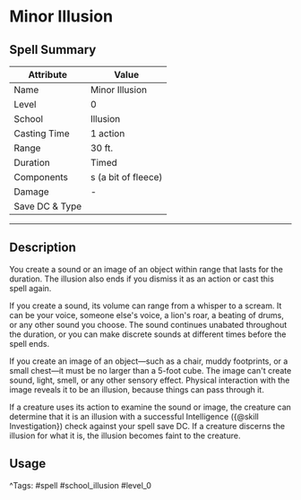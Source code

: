 # Minor Illusion

## Spell Summary

| Attribute        | Value                  |
|------------------|------------------------|
| Name             | Minor Illusion                 |
| Level            | 0                |
| School           | Illusion          |
| Casting Time     | 1 action              |
| Range            | 30 ft.            |
| Duration         | Timed             |
| Components       | s (a bit of fleece)             |
| Damage           | -               |
| Save DC & Type   |              |

---

## Description

You create a sound or an image of an object within range that lasts for the duration. The illusion also ends if you dismiss it as an action or cast this spell again.

If you create a sound, its volume can range from a whisper to a scream. It can be your voice, someone else's voice, a lion's roar, a beating of drums, or any other sound you choose. The sound continues unabated throughout the duration, or you can make discrete sounds at different times before the spell ends.

If you create an image of an object—such as a chair, muddy footprints, or a small chest—it must be no larger than a 5-foot cube. The image can't create sound, light, smell, or any other sensory effect. Physical interaction with the image reveals it to be an illusion, because things can pass through it.

If a creature uses its action to examine the sound or image, the creature can determine that it is an illusion with a successful Intelligence ({@skill Investigation}) check against your spell save DC. If a creature discerns the illusion for what it is, the illusion becomes faint to the creature.

## Usage


^Tags: #spell #school_illusion #level_0